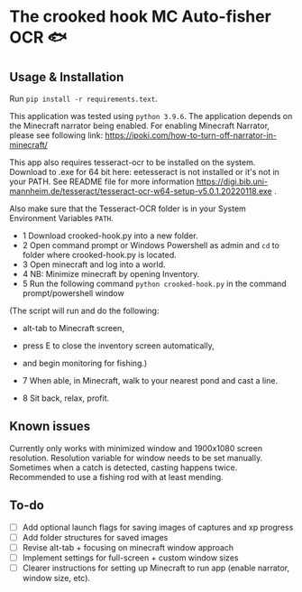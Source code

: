 # The crooked hook MC Auto-fisher OCR 🐟 

## Usage & Installation

Run `pip install -r requirements.text`. 

This application was tested using `python 3.9.6`. The application depends on the Minecraft narrator being enabled. For enabling Minecraft Narrator, please see following link: https://ipoki.com/how-to-turn-off-narrator-in-minecraft/

This app also requires tesseract-ocr to be installed on the system. Download to .exe for 64 bit here: eetesseract is not installed or it's not in your PATH. See README file for more information https://digi.bib.uni-mannheim.de/tesseract/tesseract-ocr-w64-setup-v5.0.1.20220118.exe . 

Also make sure that the Tesseract-OCR folder is in your System Environment Variables `PATH`. 

- 1 Download crooked-hook.py into a new folder.
- 2 Open command prompt or Windows Powershell as admin and `cd` to folder where crooked-hook.py is located.
- 3 Open minecraft and log into a world.
- 4 NB: Minimize minecraft by opening Inventory.
- 5 Run the following command `python crooked-hook.py` in the command prompt/powershell window

(The script will run and do the following:

- alt-tab to Minecraft screen,
- press E to close the inventory screen automatically,
- and begin monitoring for fishing.)

- 7 When able, in Minecraft, walk to your nearest pond and cast a line.
- 8 Sit back, relax, profit.

## Known issues

Currently only works with minimized window and 1900x1080 screen resolution. Resolution variable for window needs to be set manually. Sometimes when a catch is detected, casting happens twice. Recommended to use a fishing rod with at least mending.

## To-do

- [ ] Add optional launch flags for saving images of captures and xp progress
- [ ] Add folder structures for saved images
- [ ] Revise alt-tab + focusing on minecraft window approach
- [ ] Implement settings for full-screen + custom window sizes
- [ ] Clearer instructions for setting up Minecraft to run app (enable narrator, window size, etc). 
